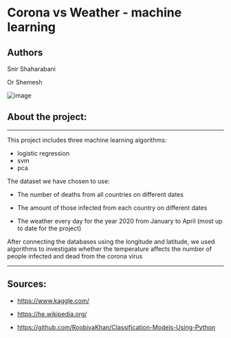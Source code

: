 # Corona vs Weather - machine learning



## Authors

Snir Shaharabani 

Or Shemesh 



![image](https://user-images.githubusercontent.com/46107190/88825227-01b0fb00-d1d0-11ea-87f1-c88f7e0b0e91.png)




## About the project:


******
This project includes three machine learning algorithms:

* logistic regression
* svm
* pca


The dataset we have chosen to use:

* The number of deaths from all countries on different dates

* The amount of those infected from each country on different dates

* The weather every day for the year 2020 from January to April (most up to date for the project)


After connecting the databases using the longitude and latitude, we used algorithms to investigate 
whether the temperature affects the number of people infected and dead from the corona virus
******



## Sources:

* https://www.kaggle.com/ 

* https://he.wikipedia.org/

* https://github.com/RoobiyaKhan/Classification-Models-Using-Python


